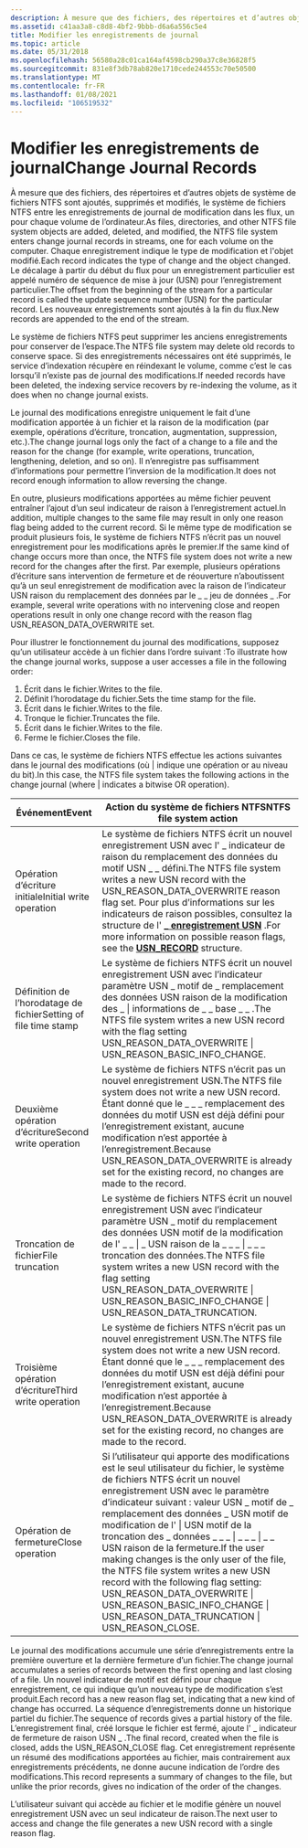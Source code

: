 ```yaml
---
description: À mesure que des fichiers, des répertoires et d’autres objets de système de fichiers NTFS sont ajoutés, supprimés et modifiés, le système de fichiers NTFS entre les enregistrements de journal de modification dans les flux, un pour chaque volume de l’ordinateur.
ms.assetid: c41aa3a8-c8d8-4bf2-9bbb-d6a6a556c5e4
title: Modifier les enregistrements de journal
ms.topic: article
ms.date: 05/31/2018
ms.openlocfilehash: 56580a28c01ca164af4598cb290a37c8e36828f5
ms.sourcegitcommit: 831e8f3db78ab820e1710cede244553c70e50500
ms.translationtype: MT
ms.contentlocale: fr-FR
ms.lasthandoff: 01/08/2021
ms.locfileid: "106519532"
---
```

# <a name="change-journal-records"></a><span data-ttu-id="63a5e-103">Modifier les enregistrements de journal</span><span class="sxs-lookup"><span data-stu-id="63a5e-103">Change Journal Records</span></span>

<span data-ttu-id="63a5e-104">À mesure que des fichiers, des répertoires et d’autres objets de système de fichiers NTFS sont ajoutés, supprimés et modifiés, le système de fichiers NTFS entre les enregistrements de journal de modification dans les flux, un pour chaque volume de l’ordinateur.</span><span class="sxs-lookup"><span data-stu-id="63a5e-104">As files, directories, and other NTFS file system objects are added, deleted, and modified, the NTFS file system enters change journal records in streams, one for each volume on the computer.</span></span> <span data-ttu-id="63a5e-105">Chaque enregistrement indique le type de modification et l'objet modifié.</span><span class="sxs-lookup"><span data-stu-id="63a5e-105">Each record indicates the type of change and the object changed.</span></span> <span data-ttu-id="63a5e-106">Le décalage à partir du début du flux pour un enregistrement particulier est appelé numéro de séquence de mise à jour (USN) pour l’enregistrement particulier.</span><span class="sxs-lookup"><span data-stu-id="63a5e-106">The offset from the beginning of the stream for a particular record is called the update sequence number (USN) for the particular record.</span></span> <span data-ttu-id="63a5e-107">Les nouveaux enregistrements sont ajoutés à la fin du flux.</span><span class="sxs-lookup"><span data-stu-id="63a5e-107">New records are appended to the end of the stream.</span></span>

<span data-ttu-id="63a5e-108">Le système de fichiers NTFS peut supprimer les anciens enregistrements pour conserver de l’espace.</span><span class="sxs-lookup"><span data-stu-id="63a5e-108">The NTFS file system may delete old records to conserve space.</span></span> <span data-ttu-id="63a5e-109">Si des enregistrements nécessaires ont été supprimés, le service d’indexation récupère en réindexant le volume, comme c’est le cas lorsqu’il n’existe pas de journal des modifications.</span><span class="sxs-lookup"><span data-stu-id="63a5e-109">If needed records have been deleted, the indexing service recovers by re-indexing the volume, as it does when no change journal exists.</span></span>

<span data-ttu-id="63a5e-110">Le journal des modifications enregistre uniquement le fait d’une modification apportée à un fichier et la raison de la modification (par exemple, opérations d’écriture, troncation, augmentation, suppression, etc.).</span><span class="sxs-lookup"><span data-stu-id="63a5e-110">The change journal logs only the fact of a change to a file and the reason for the change (for example, write operations, truncation, lengthening, deletion, and so on).</span></span> <span data-ttu-id="63a5e-111">Il n’enregistre pas suffisamment d’informations pour permettre l’inversion de la modification.</span><span class="sxs-lookup"><span data-stu-id="63a5e-111">It does not record enough information to allow reversing the change.</span></span>

<span data-ttu-id="63a5e-112">En outre, plusieurs modifications apportées au même fichier peuvent entraîner l’ajout d’un seul indicateur de raison à l’enregistrement actuel.</span><span class="sxs-lookup"><span data-stu-id="63a5e-112">In addition, multiple changes to the same file may result in only one reason flag being added to the current record.</span></span> <span data-ttu-id="63a5e-113">Si le même type de modification se produit plusieurs fois, le système de fichiers NTFS n’écrit pas un nouvel enregistrement pour les modifications après le premier.</span><span class="sxs-lookup"><span data-stu-id="63a5e-113">If the same kind of change occurs more than once, the NTFS file system does not write a new record for the changes after the first.</span></span> <span data-ttu-id="63a5e-114">Par exemple, plusieurs opérations d’écriture sans intervention de fermeture et de réouverture n’aboutissent qu’à un seul enregistrement de modification avec la raison de l’indicateur USN raison du remplacement des données par le \_ \_ jeu de données \_ .</span><span class="sxs-lookup"><span data-stu-id="63a5e-114">For example, several write operations with no intervening close and reopen operations result in only one change record with the reason flag USN\_REASON\_DATA\_OVERWRITE set.</span></span>

<span data-ttu-id="63a5e-115">Pour illustrer le fonctionnement du journal des modifications, supposez qu’un utilisateur accède à un fichier dans l’ordre suivant :</span><span class="sxs-lookup"><span data-stu-id="63a5e-115">To illustrate how the change journal works, suppose a user accesses a file in the following order:</span></span>

1.  <span data-ttu-id="63a5e-116">Écrit dans le fichier.</span><span class="sxs-lookup"><span data-stu-id="63a5e-116">Writes to the file.</span></span>
2.  <span data-ttu-id="63a5e-117">Définit l’horodatage du fichier.</span><span class="sxs-lookup"><span data-stu-id="63a5e-117">Sets the time stamp for the file.</span></span>
3.  <span data-ttu-id="63a5e-118">Écrit dans le fichier.</span><span class="sxs-lookup"><span data-stu-id="63a5e-118">Writes to the file.</span></span>
4.  <span data-ttu-id="63a5e-119">Tronque le fichier.</span><span class="sxs-lookup"><span data-stu-id="63a5e-119">Truncates the file.</span></span>
5.  <span data-ttu-id="63a5e-120">Écrit dans le fichier.</span><span class="sxs-lookup"><span data-stu-id="63a5e-120">Writes to the file.</span></span>
6.  <span data-ttu-id="63a5e-121">Ferme le fichier.</span><span class="sxs-lookup"><span data-stu-id="63a5e-121">Closes the file.</span></span>

<span data-ttu-id="63a5e-122">Dans ce cas, le système de fichiers NTFS effectue les actions suivantes dans le journal des modifications (où \| indique une opération or au niveau du bit).</span><span class="sxs-lookup"><span data-stu-id="63a5e-122">In this case, the NTFS file system takes the following actions in the change journal (where \| indicates a bitwise OR operation).</span></span>



| <span data-ttu-id="63a5e-123">Événement</span><span class="sxs-lookup"><span data-stu-id="63a5e-123">Event</span></span>                                 | <span data-ttu-id="63a5e-124">Action du système de fichiers NTFS</span><span class="sxs-lookup"><span data-stu-id="63a5e-124">NTFS file system action</span></span>                                                                                                                                                                                                                                                    |
|---------------------------------------|----------------------------------------------------------------------------------------------------------------------------------------------------------------------------------------------------------------------------------------------------------------------------|
| <span data-ttu-id="63a5e-125">Opération d’écriture initiale</span><span class="sxs-lookup"><span data-stu-id="63a5e-125">Initial write operation</span></span><br/>    | <span data-ttu-id="63a5e-126">Le système de fichiers NTFS écrit un nouvel enregistrement USN avec l' \_ indicateur de raison du remplacement des données du motif USN \_ \_ défini.</span><span class="sxs-lookup"><span data-stu-id="63a5e-126">The NTFS file system writes a new USN record with the USN\_REASON\_DATA\_OVERWRITE reason flag set.</span></span> <span data-ttu-id="63a5e-127">Pour plus d’informations sur les indicateurs de raison possibles, consultez la structure de l' [**\_ enregistrement USN**](/windows/desktop/api/WinIoCtl/ns-winioctl-usn_record_v2) .</span><span class="sxs-lookup"><span data-stu-id="63a5e-127">For more information on possible reason flags, see the [**USN\_RECORD**](/windows/desktop/api/WinIoCtl/ns-winioctl-usn_record_v2) structure.</span></span><br/>                                                     |
| <span data-ttu-id="63a5e-128">Définition de l’horodatage de fichier</span><span class="sxs-lookup"><span data-stu-id="63a5e-128">Setting of file time stamp</span></span><br/> | <span data-ttu-id="63a5e-129">Le système de fichiers NTFS écrit un nouvel enregistrement USN avec l’indicateur paramètre USN \_ motif de \_ remplacement des données USN raison de la modification des \_ \| informations de \_ \_ base \_ \_ .</span><span class="sxs-lookup"><span data-stu-id="63a5e-129">The NTFS file system writes a new USN record with the flag setting USN\_REASON\_DATA\_OVERWRITE \| USN\_REASON\_BASIC\_INFO\_CHANGE.</span></span><br/>                                                                                                                            |
| <span data-ttu-id="63a5e-130">Deuxième opération d’écriture</span><span class="sxs-lookup"><span data-stu-id="63a5e-130">Second write operation</span></span><br/>     | <span data-ttu-id="63a5e-131">Le système de fichiers NTFS n’écrit pas un nouvel enregistrement USN.</span><span class="sxs-lookup"><span data-stu-id="63a5e-131">The NTFS file system does not write a new USN record.</span></span> <span data-ttu-id="63a5e-132">Étant donné que le \_ \_ \_ remplacement des données du motif USN est déjà défini pour l’enregistrement existant, aucune modification n’est apportée à l’enregistrement.</span><span class="sxs-lookup"><span data-stu-id="63a5e-132">Because USN\_REASON\_DATA\_OVERWRITE is already set for the existing record, no changes are made to the record.</span></span><br/>                                                                                           |
| <span data-ttu-id="63a5e-133">Troncation de fichier</span><span class="sxs-lookup"><span data-stu-id="63a5e-133">File truncation</span></span><br/>            | <span data-ttu-id="63a5e-134">Le système de fichiers NTFS écrit un nouvel enregistrement USN avec l’indicateur paramètre USN \_ motif du remplacement des données USN motif de la modification de l' \_ \_ \| \_ USN raison de la \_ \_ \_ \| \_ \_ \_ troncation des données.</span><span class="sxs-lookup"><span data-stu-id="63a5e-134">The NTFS file system writes a new USN record with the flag setting USN\_REASON\_DATA\_OVERWRITE \| USN\_REASON\_BASIC\_INFO\_CHANGE \| USN\_REASON\_DATA\_TRUNCATION.</span></span><br/>                                                                                           |
| <span data-ttu-id="63a5e-135">Troisième opération d’écriture</span><span class="sxs-lookup"><span data-stu-id="63a5e-135">Third write operation</span></span><br/>      | <span data-ttu-id="63a5e-136">Le système de fichiers NTFS n’écrit pas un nouvel enregistrement USN.</span><span class="sxs-lookup"><span data-stu-id="63a5e-136">The NTFS file system does not write a new USN record.</span></span> <span data-ttu-id="63a5e-137">Étant donné que le \_ \_ \_ remplacement des données du motif USN est déjà défini pour l’enregistrement existant, aucune modification n’est apportée à l’enregistrement.</span><span class="sxs-lookup"><span data-stu-id="63a5e-137">Because USN\_REASON\_DATA\_OVERWRITE is already set for the existing record, no changes are made to the record.</span></span><br/>                                                                                           |
| <span data-ttu-id="63a5e-138">Opération de fermeture</span><span class="sxs-lookup"><span data-stu-id="63a5e-138">Close operation</span></span><br/>            | <span data-ttu-id="63a5e-139">Si l’utilisateur qui apporte des modifications est le seul utilisateur du fichier, le système de fichiers NTFS écrit un nouvel enregistrement USN avec le paramètre d’indicateur suivant : valeur USN \_ motif de \_ remplacement des données \_ USN motif de modification de l' \| USN motif de la troncation des \_ données \_ \_ \_ \| \_ \_ \_ \| \_ \_ USN raison de la fermeture.</span><span class="sxs-lookup"><span data-stu-id="63a5e-139">If the user making changes is the only user of the file, the NTFS file system writes a new USN record with the following flag setting: USN\_REASON\_DATA\_OVERWRITE \| USN\_REASON\_BASIC\_INFO\_CHANGE \| USN\_REASON\_DATA\_TRUNCATION \| USN\_REASON\_CLOSE.</span></span><br/> |



 

<span data-ttu-id="63a5e-140">Le journal des modifications accumule une série d’enregistrements entre la première ouverture et la dernière fermeture d’un fichier.</span><span class="sxs-lookup"><span data-stu-id="63a5e-140">The change journal accumulates a series of records between the first opening and last closing of a file.</span></span> <span data-ttu-id="63a5e-141">Un nouvel indicateur de motif est défini pour chaque enregistrement, ce qui indique qu’un nouveau type de modification s’est produit.</span><span class="sxs-lookup"><span data-stu-id="63a5e-141">Each record has a new reason flag set, indicating that a new kind of change has occurred.</span></span> <span data-ttu-id="63a5e-142">La séquence d’enregistrements donne un historique partiel du fichier.</span><span class="sxs-lookup"><span data-stu-id="63a5e-142">The sequence of records gives a partial history of the file.</span></span> <span data-ttu-id="63a5e-143">L’enregistrement final, créé lorsque le fichier est fermé, ajoute l' \_ indicateur de fermeture de raison USN \_ .</span><span class="sxs-lookup"><span data-stu-id="63a5e-143">The final record, created when the file is closed, adds the USN\_REASON\_CLOSE flag.</span></span> <span data-ttu-id="63a5e-144">Cet enregistrement représente un résumé des modifications apportées au fichier, mais contrairement aux enregistrements précédents, ne donne aucune indication de l’ordre des modifications.</span><span class="sxs-lookup"><span data-stu-id="63a5e-144">This record represents a summary of changes to the file, but unlike the prior records, gives no indication of the order of the changes.</span></span>

<span data-ttu-id="63a5e-145">L’utilisateur suivant qui accède au fichier et le modifie génère un nouvel enregistrement USN avec un seul indicateur de raison.</span><span class="sxs-lookup"><span data-stu-id="63a5e-145">The next user to access and change the file generates a new USN record with a single reason flag.</span></span>

 

 




